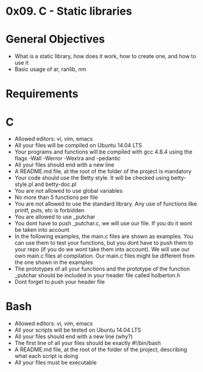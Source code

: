 # 0x09. C - Static libraries

# General Objectives

  - What is a static library, how does it work, how to create one, and how to use it
  - Basic usage of ar, ranlib, nm

# Requirements
# C
  - Allowed editors: vi, vim, emacs
  - All your files will be compiled on Ubuntu 14.04 LTS
  - Your programs and functions will be compiled with gcc 4.8.4 using the flags -Wall -Werror -Wextra and -pedantic
  - All your files should end with a new line
  - A README.md file, at the root of the folder of the project is mandatory
  - Your code should use the Betty style. It will be checked using betty-style.pl and betty-doc.pl
  - You are not allowed to use global variables
  - No more than 5 functions per file
  - You are not allowed to use the standard library. Any use of functions like printf, puts, etc is forbidden
  - You are allowed to use _putchar
  - You dont have to push _putchar.c, we will use our file. If you do it wont be taken into account
  - In the following examples, the main.c files are shown as examples. You can use them to test your functions, but you dont have to push them to your repo (if you do we wont take them into account). We will use our own main.c files at compilation. Our main.c files might be different from the one shown in the examples
  - The prototypes of all your functions and the prototype of the function _putchar should be included in your header file called holberton.h
  - Dont forget to push your header file
 
# Bash

  - Allowed editors: vi, vim, emacs
  - All your scripts will be tested on Ubuntu 14.04 LTS
  - All your files should end with a new line (why?)
  - The first line of all your files should be exactly #!/bin/bash
  - A README.md file, at the root of the folder of the project, describing what each script is doing
  - All your files must be executable
